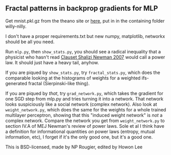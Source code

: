 Fractal patterns in backprop gradients for MLP
---

Get mnist.pkl.gz from the theano site or [here](https://github.com/mnielsen/neural-networks-and-deep-learning/blob/master/data/mnist.pkl.gz), put in in the containing folder willy-nilly.

I don't have a proper requirements.txt but new numpy, matplotlib, networkx should be all you need.

Run `mlp.py`, then `show_stats.py`, you should see a radical inequality that a physicist who hasn't read [Clauset Shalizi Newman 2007](http://arxiv.org/abs/0706.1062) would call a power law. It should just have a heavy tail, anyhow.

If you are piqued by `show_stats.py`, try `fractal_stats.py`, which does the comparable looking at the histograms of weights for a weighted ifs-generated fractal (Sierpinski-like thing).

If you are piqued by _that_, try `grad_network.py`, which takes the gradient for one SGD step from mlp.py and tries turning it into a network. That network looks suspiciously like a social network (complex network). Also look at `weight_network.py`, which does the same for the weights for a whole trained multilayer perceptron, showing that this "induced weight network" is _not_ a complex network. Compare the network you get from `weight_network.py` to section IV.A of MEJ Newman's review of power laws. Sole et al I think have a definition for informational quantities _on_ power laws (entropy, mutual information, etc), I forget if it's the only good one, but it's a good one.

This is BSD-licensed, made by NP Rougier, edited by Howon Lee

